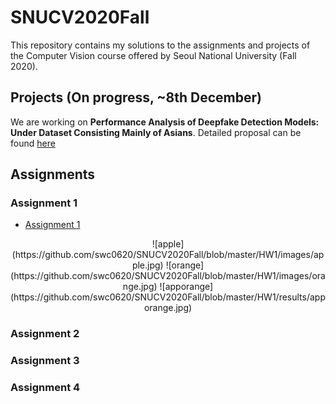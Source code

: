 # SNUCV2020Fall

This repository contains my solutions to the assignments and projects of the Computer Vision course offered by Seoul National University (Fall 2020).




## Projects (On progress, ~8th December)


We are working on **Performance Analysis of Deepfake Detection Models: Under Dataset Consisting Mainly of Asians**. Detailed proposal can be found [here](https://github.com/swc0620/SNUCV2020Fall/blob/master/Project/Proposal.pdf)





## Assignments


### Assignment 1

- [Assignment 1](https://github.com/swc0620/SNUCV2020Fall/blob/master/HW1/hw1.pdf)


<center>![apple](https://github.com/swc0620/SNUCV2020Fall/blob/master/HW1/images/apple.jpg) ![orange](https://github.com/swc0620/SNUCV2020Fall/blob/master/HW1/images/orange.jpg) ![apporange](https://github.com/swc0620/SNUCV2020Fall/blob/master/HW1/results/apporange.jpg)</center>

### Assignment 2


### Assignment 3


### Assignment 4


